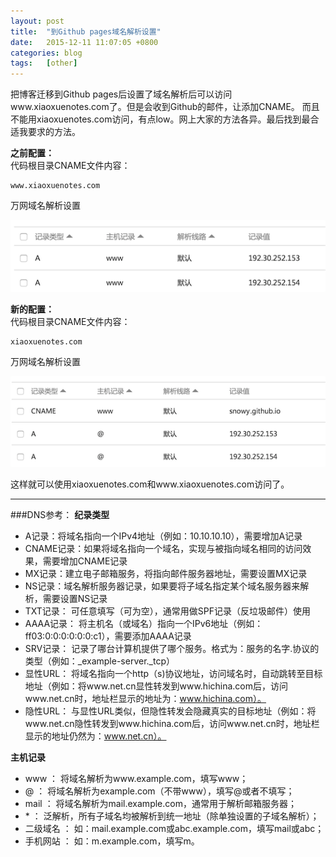 ```yaml
---
layout: post
title:  "到Github pages域名解析设置"
date:   2015-12-11 11:07:05 +0800
categories: blog
tags:   [other]
---
```

把博客迁移到Github pages后设置了域名解析后可以访问www.xiaoxuenotes.com了。但是会收到Github的邮件，让添加CNAME。
而且不能用xiaoxuenotes.com访问，有点low。网上大家的方法各异。最后找到最合适我要求的方法。

**之前配置：**           
代码根目录CNAME文件内容：
    
    www.xiaoxuenotes.com
    
万网域名解析设置

![wanwang](/images/wanwang_old.png)


**新的配置：**               
代码根目录CNAME文件内容：
    
    xiaoxuenotes.com
    
万网域名解析设置    

![wanwang](/images/wanwang_new.png)

这样就可以使用xiaoxuenotes.com和www.xiaoxuenotes.com访问了。

---

###DNS参考：
**纪录类型**

- A记录：将域名指向一个IPv4地址（例如：10.10.10.10），需要增加A记录
- CNAME记录：如果将域名指向一个域名，实现与被指向域名相同的访问效果，需要增加CNAME记录
- MX记录：建立电子邮箱服务，将指向邮件服务器地址，需要设置MX记录
- NS记录：域名解析服务器记录，如果要将子域名指定某个域名服务器来解析，需要设置NS记录
- TXT记录： 可任意填写（可为空），通常用做SPF记录（反垃圾邮件）使用
- AAAA记录： 将主机名（或域名）指向一个IPv6地址（例如：ff03:0:0:0:0:0:0:c1），需要添加AAAA记录
- SRV记录： 记录了哪台计算机提供了哪个服务。格式为：服务的名字.协议的类型（例如：\_example-server._tcp）
- 显性URL： 将域名指向一个http（s)协议地址，访问域名时，自动跳转至目标地址（例如：将www.net.cn显性转发到www.hichina.com后，访问www.net.cn时，地址栏显示的地址为：www.hichina.com）。 
- 隐性URL： 与显性URL类似，但隐性转发会隐藏真实的目标地址（例如：将www.net.cn隐性转发到www.hichina.com后，访问www.net.cn时，地址栏显示的地址仍然为：www.net.cn）。

**主机记录**

- www ： 将域名解析为www.example.com，填写www；
- @ ： 将域名解析为example.com（不带www），填写@或者不填写；
- mail ： 将域名解析为mail.example.com，通常用于解析邮箱服务器；
- \* ： 泛解析，所有子域名均被解析到统一地址（除单独设置的子域名解析）；
- 二级域名 ： 如：mail.example.com或abc.example.com，填写mail或abc；
- 手机网站 ： 如：m.example.com，填写m。

